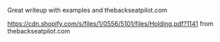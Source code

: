 Great writeup with examples and thebackseatpilot.com

https://cdn.shopify.com/s/files/1/0556/5101/files/Holding.pdf?1141 from thebackseatpilot.com